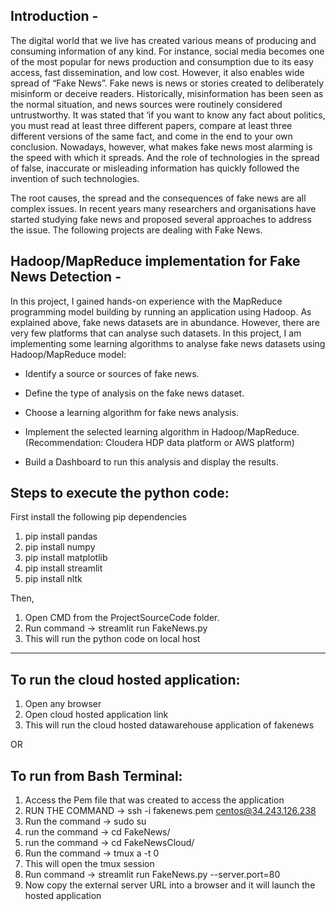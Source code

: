 Introduction - 
----------------------------

The digital world that we live has created various means of producing and consuming information of any kind. For instance, social media becomes one of the most 
popular for news production and consumption due to its easy access, fast dissemination, and low cost. However, it also enables wide spread of “Fake News”.
Fake news is news or stories created to deliberately misinform or deceive readers. Historically, misinformation has been seen as the normal situation, and news
sources were routinely considered untrustworthy. It was stated that ‘if you want to know any fact about politics, you must read at least three different papers,
compare at least three different versions of the same fact, and come in the end to your own conclusion. Nowadays, however, what makes fake news most alarming
is the speed with which it spreads. And the role of technologies in the spread of false, inaccurate or misleading information has quickly followed the invention of
such technologies.

The root causes, the spread and the consequences of fake news are all complex issues. In recent years many researchers and organisations have started studying
fake news and proposed several approaches to address the issue. The following projects are dealing with Fake News.

Hadoop/MapReduce implementation for Fake News Detection - 
----------------------------

In this project, I gained hands-on experience with the MapReduce programming model building by running an application using Hadoop. As explained above, fake news datasets are in abundance. However, there are very few platforms that can analyse such datasets. In this project, I am implementing some learning algorithms to analyse fake news datasets using Hadoop/MapReduce model:

* Identify a source or sources of fake news.

* Define the type of analysis on the fake news dataset.

* Choose a learning algorithm for fake news analysis.

* Implement the selected learning algorithm in Hadoop/MapReduce. (Recommendation: Cloudera HDP data platform or AWS platform)

* Build a Dashboard to run this analysis and display the results.

Steps to execute the python code:
----------------------------

First install the following pip dependencies
1. pip install pandas
2. pip install numpy
3. pip install matplotlib
4. pip install streamlit
5. pip install nltk

Then,
1. Open CMD from the ProjectSourceCode folder.
2. Run command -> streamlit run FakeNews.py
3. This will run the python code on local host

----------------------------------------------------------------------------------------------------

To run the cloud hosted application:
----------------------------

1. Open any browser
2. Open cloud hosted application link
3. This will run the cloud hosted datawarehouse application of fakenews


OR


To run from Bash Terminal:
----------------------------

1. Access the Pem file that was created to access the application
2. RUN THE COMMAND -> ssh -i fakenews.pem centos@34.243.126.238
3. Run the command -> sudo su
4. run the command -> cd FakeNews/
5. run the command -> cd FakeNewsCloud/
6. Run the command -> tmux a -t 0 
7. This will open the tmux session
8. Run command -> streamlit run FakeNews.py --server.port=80
9. Now copy the external server URL into a browser and it will launch the hosted application
